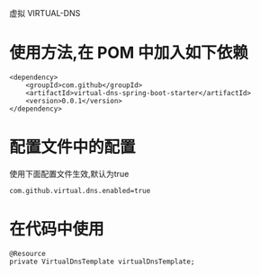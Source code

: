 虚拟 VIRTUAL-DNS


# 使用方法,在 POM 中加入如下依赖
```
<dependency>
    <groupId>com.github</groupId>
    <artifactId>virtual-dns-spring-boot-starter</artifactId>
    <version>0.0.1</version>
</dependency>
```

# 配置文件中的配置
使用下面配置文件生效,默认为true
```
com.github.virtual.dns.enabled=true
```

# 在代码中使用
```
@Resource
private VirtualDnsTemplate virtualDnsTemplate;
```








